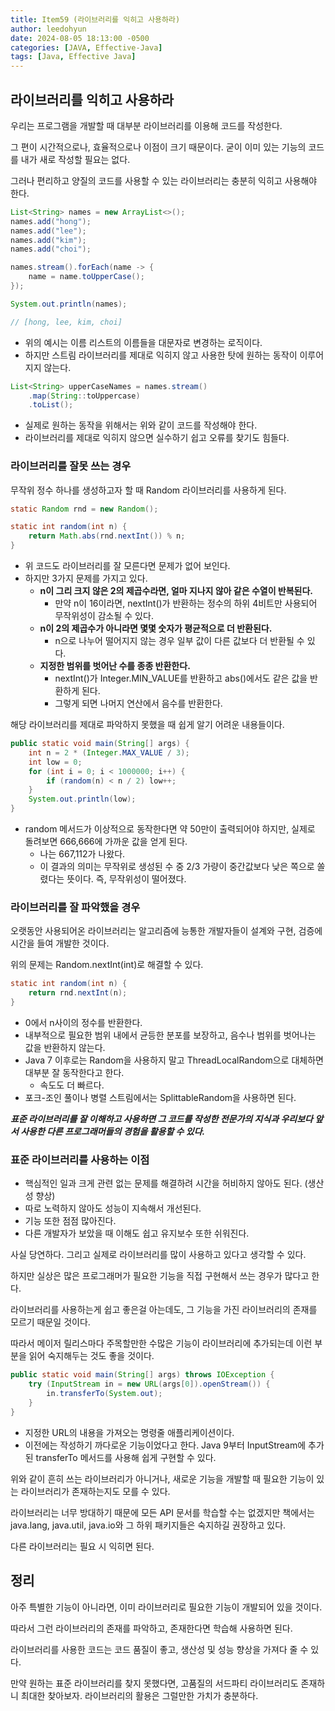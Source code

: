 ```yaml
---
title: Item59 (라이브러리를 익히고 사용하라)
author: leedohyun
date: 2024-08-05 18:13:00 -0500
categories: [JAVA, Effective-Java]
tags: [Java, Effective Java]
---
```


## 라이브러리를 익히고 사용하라

우리는 프로그램을 개발할 때 대부분 라이브러리를 이용해 코드를 작성한다.

그 편이 시간적으로나, 효율적으로나 이점이 크기 때문이다. 굳이 이미 있는 기능의 코드를 내가 새로 작성할 필요는 없다.

그러나 편리하고 양질의 코드를 사용할 수 있는 라이브러리는 충분히 익히고 사용해야 한다.

```java
List<String> names = new ArrayList<>();
names.add("hong");
names.add("lee");
names.add("kim");
names.add("choi");

names.stream().forEach(name -> {
	name = name.toUpperCase();
});

System.out.println(names);

// [hong, lee, kim, choi]
```

- 위의 예시는 이름 리스트의 이름들을 대문자로 변경하는 로직이다.
- 하지만 스트림 라이브러리를 제대로 익히지 않고 사용한 탓에 원하는 동작이 이루어지지 않는다.

```java
List<String> upperCaseNames = names.stream()
	.map(String::toUppercase)
	.toList();
```

- 실제로 원하는 동작을 위해서는 위와 같이 코드를 작성해야 한다.
- 라이브러리를 제대로 익히지 않으면 실수하기 쉽고 오류를 찾기도 힘들다.

### 라이브러리를 잘못 쓰는 경우

무작위 정수 하나를 생성하고자 할 때 Random 라이브러리를 사용하게 된다.

```java
static Random rnd = new Random();

static int random(int n) {
	return Math.abs(rnd.nextInt()) % n;
}
```

- 위 코드도 라이브러리를 잘 모른다면 문제가 없어 보인다.
- 하지만 3가지 문제를 가지고 있다.
	- **n이 그리 크지 않은 2의 제곱수라면, 얼마 지나지 않아 같은 수열이 반복된다.**
		- 만약 n이 16이라면, nextInt()가 반환하는 정수의 하위 4비트만 사용되어 무작위성이 감소될 수 있다.
	- **n이 2의 제곱수가 아니라면 몇몇 숫자가 평균적으로 더 반환된다.**
		- n으로 나누어 떨어지지 않는 경우 일부 값이 다른 값보다 더 반환될 수 있다.
	- **지정한 범위를 벗어난 수를 종종 반환한다.**
		- nextInt()가 Integer.MIN_VALUE를 반환하고 abs()에서도 같은 값을 반환하게 된다.
		- 그렇게 되면 나머지 연산에서 음수를 반환한다.

해당 라이브러리를 제대로 파악하지 못했을 때 쉽게 알기 어려운 내용들이다.

```java
public static void main(String[] args) {
	int n = 2 * (Integer.MAX_VALUE / 3);
	int low = 0;
	for (int i = 0; i < 1000000; i++) {
		if (random(n) < n / 2) low++;
	}
	System.out.println(low);
}
```

- random 메서드가 이상적으로 동작한다면 약 50만이 출력되어야 하지만, 실제로 돌려보면 666,666에 가까운 값을 얻게 된다.
	- 나는 667,112가 나왔다.
	- 이 결과의 의미는 무작위로 생성된 수 중 2/3 가량이 중간값보다 낮은 쪽으로 쏠렸다는 뜻이다. 즉, 무작위성이 떨어졌다.

### 라이브러리를 잘 파악했을 경우

오랫동안 사용되어온 라이브러리는 알고리즘에 능통한 개발자들이 설계와 구현, 검증에 시간을 들여 개발한 것이다.

위의 문제는 Random.nextInt(int)로 해결할 수 있다.

```java
static int random(int n) {
	return rnd.nextInt(n);
}
```

- 0에서 n사이의 정수를 반환한다.
- 내부적으로 필요한 범위 내에서 균등한 분포를 보장하고, 음수나 범위를 벗어나는 값을 반환하지 않는다.
- Java 7 이후로는 Random을 사용하지 말고 ThreadLocalRandom으로 대체하면 대부분 잘 동작한다고 한다.
	- 속도도 더 빠르다.
- 포크-조인 풀이나 병렬 스트림에서는 SplittableRandom을 사용하면 된다. 

***표준 라이브러리를 잘 이해하고 사용하면 그 코드를 작성한 전문가의 지식과 우리보다 앞서 사용한 다른 프로그래머들의 경험을 활용할 수 있다.***

### 표준 라이브러리를 사용하는 이점

- 핵심적인 일과 크게 관련 없는 문제를 해결하려 시간을 허비하지 않아도 된다. (생산성 향상)
- 따로 노력하지 않아도 성능이 지속해서 개선된다.
- 기능 또한 점점 많아진다.
- 다른 개발자가 보았을 때 이해도 쉽고 유지보수 또한 쉬워진다.

사실 당연하다. 그리고 실제로 라이브러리를 많이 사용하고 있다고 생각할 수 있다.

하지만 실상은 많은 프로그래머가 필요한 기능을 직접 구현해서 쓰는 경우가 많다고 한다.

라이브러리를 사용하는게 쉽고 좋은걸 아는데도, 그 기능을 가진 라이브러리의 존재를 모르기 때문일 것이다.

따라서 메이저 릴리스마다 주목할만한 수많은 기능이 라이브러리에 추가되는데 이런 부분을 읽어 숙지해두는 것도 좋을 것이다.

```java
public static void main(String[] args) throws IOException {
	try (InputStream in = new URL(args[0]).openStream()) {
		in.transferTo(System.out);
	}
}
```

- 지정한 URL의 내용을 가져오는 명령줄 애플리케이션이다.
- 이전에는 작성하기 까다로운 기능이었다고 한다. Java 9부터 InputStream에 추가된 transferTo 메서드를 사용해 쉽게 구현할 수 있다.

위와 같이 흔히 쓰는 라이브러리가 아니거나, 새로운 기능을 개발할 때 필요한 기능이 있는 라이브러리가 존재하는지도 모를 수 있다.

라이브러리는 너무 방대하기 때문에 모든 API 문서를 학습할 수는 없겠지만 책에서는 java.lang, java.util, java.io와 그 하위 패키지들은 숙지하길 권장하고 있다.

다른 라이브러리는 필요 시 익히면 된다.

## 정리

아주 특별한 기능이 아니라면, 이미 라이브러리로 필요한 기능이 개발되어 있을 것이다.

따라서 그런 라이브러리의 존재를 파악하고, 존재한다면 학습해 사용하면 된다.

라이브러리를 사용한 코드는 코드 품질이 좋고, 생산성 및 성능 향상을 가져다 줄 수 있다.

만약 원하는 표준 라이브러리를 찾지 못했다면, 고품질의 서드파티 라이브러리도 존재하니 최대한 찾아보자. 라이브러리의 활용은 그럴만한 가치가 충분하다.